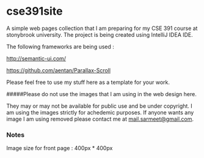 # cse391site

A simple web pages collection that I am preparing for my CSE 391 course at stonybrook university. The project is 
being created using IntelliJ IDEA IDE. 

The following frameworks are being used : 

http://semantic-ui.com/

https://github.com/aentan/Parallax-Scroll

Please feel free to use my stuff here as a template for your work.

#####Please do not use the images that I am using in the web design here. 

They may or may not be available for public use and be under copyright. 
I am using the images strictly for achedemic purposes. If anyone wants any image I am using
removed please contact me at mail.sarmeet@gmail.com.

### Notes
Image size for front page : 400px * 400px
